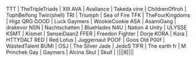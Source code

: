 TTT | TheTripleTriads | XIII
AVA | Avaliance | Takeda
vine | ChildrenOfIroh | TophBeifong
Twin(shell)
TRI | Triumph | Sea of Fire
TFK | TheFourKingdoms | Higz
QRG
GOOD | Luck Gaymers | WookieCookie
ASA | AsamiGang | drakevor
NSN | Nachtschatten | BlueHades
N4U | Nation 4 Unity | ULYSSE
KSMT | Kismet | SenseiDaan2
FFER | Freedon Fighter | Dorje
KORA | Kora | HTTYDALT
RED | Red Lotus | Juggernaut
POOF | Goos Old P00f | WastedTalent
BUMI | 
OSJ | The Silver Jade | JedoS
TIFR | The earth fr | M Princhek 
Gay | Gaymers | Alcina
Skul | Skull | ||||8||||
